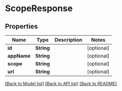 # ScopeResponse

## Properties
Name | Type | Description | Notes
------------ | ------------- | ------------- | -------------
**id** | **String** |  | [optional] 
**appName** | **String** |  | [optional] 
**scope** | **String** |  | [optional] 
**url** | **String** |  | [optional] 

[[Back to Model list]](../README.md#documentation-for-models) [[Back to API list]](../README.md#documentation-for-api-endpoints) [[Back to README]](../README.md)


